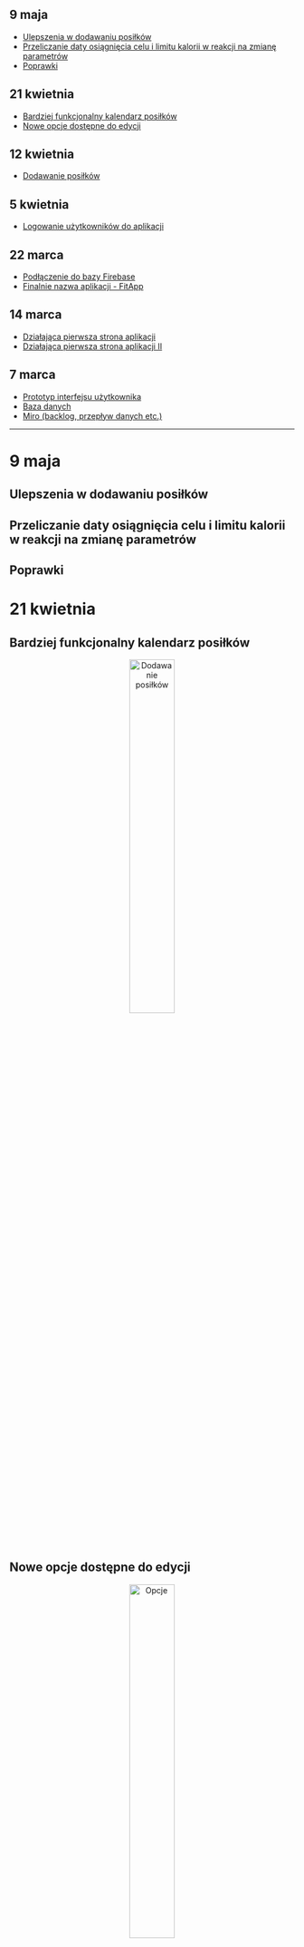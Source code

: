 ## 9 maja
- [Ulepszenia w dodawaniu posiłków](#ulepszenia-w-dodawaniu-posiłków)
- [Przeliczanie daty osiągnięcia celu i limitu kalorii w reakcji na zmianę parametrów](#przeliczanie-daty-osiągnięcia–celu–i-limitu-kalorii-w-reakcji-na-zmianę-parametrów)
- [Poprawki](#poprawki)


## 21 kwietnia
- [Bardziej funkcjonalny kalendarz posiłków](#bardziej-funkcjonalny-kalendarz-posiłków)
- [Nowe opcje dostępne do edycji](#nowe-opcje-dostępne-do-edycji)

## 12 kwietnia
- [Dodawanie posiłków](#dodawanie-posiłków)

## 5 kwietnia
- [Logowanie użytkowników do aplikacji](#logowanie-użytkowników-do-aplikacji)

## 22 marca
- [Podłączenie do bazy Firebase](#podłączenie-do-bazy-firebase)
- [Finalnie nazwa aplikacji - FitApp](#finalnie-nazwa-aplikacji---fitapp)

## 14 marca
- [Działająca pierwsza strona aplikacji](#działająca-pierwsza-strona-aplikacji)
- [Działająca pierwsza strona aplikacji II](#działająca-pierwsza-strona-aplikacji-ii)

## 7 marca
- [Prototyp interfejsu użytkownika](#prototyp-interfejsu-użytkownika)
- [Baza danych](#baza-danych)
- [Miro (backlog, przepływ danych etc.)](#miro-backlog-przepływ-danych-etc-)



---
# 9 maja
## Ulepszenia w dodawaniu posiłków
## Przeliczanie daty osiągnięcia celu i limitu kalorii w reakcji na zmianę parametrów
## Poprawki

# 21 kwietnia
## Bardziej funkcjonalny kalendarz posiłków
<div style="text-align: center;">
    <img src="/pictures/08.nowe.dodawanie.posilkow.jpg" alt="Dodawanie posiłków" width="40%">
</div>

## Nowe opcje dostępne do edycji
<div style="text-align: center;">
    <img src="/pictures/09.opcje.jpg" alt="Opcje" width="40%">
</div>

<div style="text-align: center;">
    <img src="/pictures/10.targets.jpg" alt="Cele" width="40%">
</div>

<div style="text-align: center;">
    <img src="/pictures/11.targets.body.weight.jpg" alt="Cele - waga i docelowa waga" width="40%">
</div>









# 12 kwietnia
## Dodawanie posiłków
<div style="text-align: center;">
    <img src="/pictures/07.dodawanie.posilkow.jpg" alt="Dodawanie posiłków" width="40%">
</div>



# 5 kwietnia
## Logowanie użytkowników do aplikacji
<div style="text-align: center;">
    <img src="/pictures/06.logowanie.jpg" alt="Logowanie" width="30%">
</div>

<div style="text-align: center;">
    <img src="/pictures/06-1.logowanie.jpg" alt="Logowanie" width="30%">
</div>

<div style="text-align: center;">
    <img src="/pictures/06-2.logowanie.jpg" alt="Logowanie" width="30%">
</div>




# 22 marca
## Podłączenie do bazy Firebase
![Firebase](/pictures/05.firebase.jpg)
## Finalnie nazwa aplikacji - FitApp

# 14 marca
## Działająca pierwsza strona aplikacji

<div style="text-align: center;">
    <img src="/pictures/04.pierwsza.strona.png" alt="Pierwsza strona" width="30%">
</div>



## Działająca pierwsza strona aplikacji II
[![Filmik na yt](http://img.youtube.com/vi/M4exoZGWGHg/0.jpg)](http://www.youtube.com/watch?v=M4exoZGWGHg "Kliknij")

# 7 marca
## Prototyp interfejsu użytkownika
[Prototypy na Figmie](https://www.figma.com/file/tlUhczssThAchhPDkaIm7u/Untitled?type=design&node-id=0-1&mode=design)

![Interfejs użytkownika](/pictures/01.UI.jpg)

## Baza danych
![Schemat bazy danych](/pictures/02.schemat_db.jpg)
![Przykładowe zapytanie](/pictures/03.zapytanie.jpg)


## Miro (backlog, przepływ danych etc.)
https://miro.com/app/board/uXjVNlo9Sss=/

## Pliki
- database model: model bazy danych zaprojektowany w Oracle Database Modelerze
- database model/01.create_tables.sql
- database model/02.insert_data.sql
